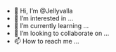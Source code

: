 - 👋 Hi, I’m @Jellyvalla
- 👀 I’m interested in ...
- 🌱 I’m currently learning ...
- 💞️ I’m looking to collaborate on ...
- 📫 How to reach me ...

<!---
Jellyvalla/Jellyvalla is a ✨ special ✨ repository because its `README.md` (this file) appears on your GitHub profile.
You can click the Preview link to take a look at your changes.
--->
